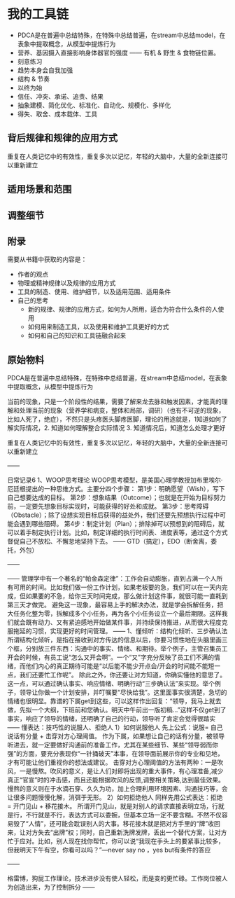 # 我的工具链

- PDCA是在普遍中总结特殊，在特殊中总结普遍，在stream中总结model，在表象中提取概念，从模型中提炼行为
- 营养、基因摄入直接影响身体器官的强度 —— 有机 & 野生 & 食物链位置。
- 刻意练习
- 趋势本身会自我加强
- 结构 & 节奏
- 以终为始
- 信任、冲突、承诺、追责、结果
- 抽象建模、简化优化、标准化、自动化、规模化、多样化
- 得失、取舍、成本载体、工具

## 背后规律和规律的应用方式

重复在人类记忆中的有效性，重复多次以记忆，年轻的大脑中，大量的全新连接可以重新建立



## 适用场景和范围



## 调整细节





## 附录

需要从书籍中获取的内容是：

- 作者的观点
- 物理或精神规律以及规律的应用方式
- 工具的制造、使用、维护细节，以及适用范围、适用条件
- 自己的思考
  - 新的规律、规律的应用方式，如何为人所用，适合为符合什么条件的人使用
  - 如何用来制造工具，以及使用和维护工具更好的方式
  - 如何和自己的知识和工具链融合起来

## 原始物料

PDCA是在普遍中总结特殊，在特殊中总结普遍，在stream中总结model，在表象中提取概念，从模型中提炼行为

当前的现象，只是一个阶段性的结果，需要了解来龙去脉和触发因素，才能真的理解和处理当前的现象（营养学和病变，整体和局部，调研）（也有不可逆的现象，比如人死了，绝症），不然只是头疼医头脚疼医脚，理论的用途就是，1知道如何了解实际情况，2. 知道如何理解整合实际情况 3. 知道情况后，知道怎么处理才更好

重复在人类记忆中的有效性，重复多次以记忆，年轻的大脑中，大量的全新连接可以重新建立



——

日常记录6
1、WOOP思考理论
WOOP思考模型，是美国心理学教授加布里埃尔·厄廷根提出的一种思维方式。主要分四个步骤：
第1步：明确愿望（Wish），写下自己想要达成的目标。
第2步：想象结果（Outcome）；也就是在开始为目标努力前，一定要先想象目标实现时，可能获得的好处和成就。
第3步：思考障碍（Obstacle）；除了设想实现目标后获得的益处外，我们还要先预想执行过程中可能会遇到哪些阻碍。
第4步：制定计划（Plan）；排除掉可以预想到的阻碍后，就可以着手制定执行计划。比如，制定详细的执行时间表、进度表等，通过这个方式督促自己不放松、不懈怠地坚持下去。
——
GTD（搞定），EDO（断舍离，委托，外包）

——

——
管理学中有一个著名的“帕金森定律”：工作会自动膨胀，直到占满一个人所有可用的时间。比如我们做一份工作计划，如果老板要的急，我们可以在一天内完成，但如果要的不急，给你三天时间完成，那么做计划这件事，就很可能一直耗到第三天才做完。
避免这一现象，最容易上手的解决办法，就是学会拆解任务，把大任务化整为零，拆解成多个小任务，再为各个小任务设立一个最后期限。这样我们就会既有动力、又有紧迫感地开始做某件事，并持续保持推进，从而很大程度克服拖延的习惯，实现更好的时间管理。
——
1、懂倾听：结构化倾听、三步确认法
所谓结构化倾听，是指在接收到对方传达的信息以后，你要习惯性地在头脑里画三个框，分别放三件东西：沟通中的事实、情绪、和期待。举个例子，主管召集员工开会的时候，有员工说“怎么又开会啊”。一个“又”字充分反映了员工们不满的情绪，而他们内心的真正期待可能是“以后能不能少开点会/开会的时间能不能短一点，我们还要忙工作呢”。
除此之外，你还要让对方知道，你确实懂他的意思了。这一点，可以通过确认事实、响应情绪、明确行动“三步确认法”来实现。举个例子，领导让你做一个计划安排，并叮嘱要“尽快给我”。这里面事实很清楚，急切的情绪也很明显。靠谱的下属get到这些，可以这样作出回复：“领导，我马上就去做，先拟一个大纲，下班前和您确认。明天中午前出一版初稿…”这样不仅get到了事实，响应了领导的情绪，还明确了自己的行动，领导听了肯定会觉得很踏实
——
懂表达：技巧性的说服人、拒绝人
1）如何说服他人
先上公式：说服= 自己说话有分量 + 击穿对方心理阈值。
作为下属，如果想让自己的话有分量，被领导听进去，就一定要做好沟通前的准备工作，尤其在某些细节、某些“领导弱而你强”的方面，要充分表现你“一针捅破天”本事，在领导面前展示你的专业和见地，才有可能让他们重视你的想法或建议。
击穿对方心理阈值的方法有两种：一是吹风，一是慢熬。吹风的意义，是让人们对即将出现的重大事件，有心理准备,减少真正“官宣”时的冲击感，而且还能根据吹风的反馈,调整相关策略,达到最佳效果。慢熬的意义则在于水滴石穿、久久为功，加上合理利用环境因素、沟通技巧等，会让很多问题慢慢化解，消弭于无形。
2）如何拒绝他人
同样先用公式表达：拒绝 = 开门见山 + 移花接木。
所谓开门见山，就是对别人的请求直接表明立场，行就是行，不行就是不行，表达方式可以委婉，但基本立场一定不要含糊。不然不仅容易毁了“人情”，还可能会耽误别人的大事。移花接木就是把对方手里的“牌”收回来，让对方失去“出牌”权；同时，自己重新洗牌发牌，丢出一个替代方案，让对方忙于应对。比如，别人现在找你帮忙，你可以说“我现在手头上的要紧事比较多，但我明天下午有空，你看可以吗？”—never say no ，yes but有条件的答应

——

格雷博，狗屁工作理论，技术进步没有使人轻松，而是变的更忙碌。工作岗位被人为创造出来，为了控制拆分
——
